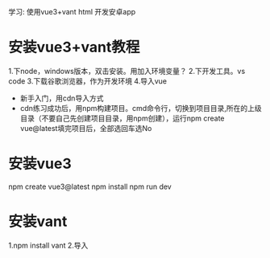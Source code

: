 学习: 使用vue3+vant html 开发安卓app

# 安装vue3+vant教程
1.下node，windows版本，双击安装。用加入环境变量？
2.下开发工具。vs code
3.下载谷歌浏览器，作为开发环境
4.导入vue
 - 新手入门，用cdn导入方式
- cdn练习成功后，用npm构建项目。cmd命令行，切换到项目目录,所在的上级目录（不要自己先创建项目目录，用npm创建），运行npm create vue@latest填完项目后，全部选回车选No

# 安装vue3
npm create vue3@latest
npm install
npm run dev

# 安装vant
1.npm install vant
2.导入